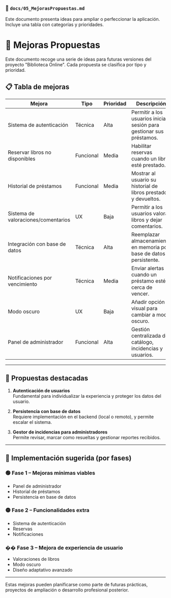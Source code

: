 
### 📄 `docs/05_MejorasPropuestas.md`

Este documento presenta ideas para ampliar o perfeccionar la aplicación. Incluye una tabla con categorías y prioridades.

# 🧠 Mejoras Propuestas

Este documento recoge una serie de ideas para futuras versiones del proyecto "Biblioteca Online". Cada propuesta se clasifica por tipo y prioridad.

## 📋 Tabla de mejoras

| Mejora | Tipo | Prioridad | Descripción |
|--------|------|-----------|-------------|
| Sistema de autenticación | Técnica | Alta | Permitir a los usuarios iniciar sesión para gestionar sus préstamos. |
| Reservar libros no disponibles | Funcional | Media | Habilitar reservas cuando un libro esté prestado. |
| Historial de préstamos | Funcional | Media | Mostrar al usuario su historial de libros prestados y devueltos. |
| Sistema de valoraciones/comentarios | UX | Baja | Permitir a los usuarios valorar libros y dejar comentarios. |
| Integración con base de datos | Técnica | Alta | Reemplazar almacenamiento en memoria por base de datos persistente. |
| Notificaciones por vencimiento | Técnica | Media | Enviar alertas cuando un préstamo esté cerca de vencer. |
| Modo oscuro | UX | Baja | Añadir opción visual para cambiar a modo oscuro. |
| Panel de administrador | Funcional | Alta | Gestión centralizada de catálogo, incidencias y usuarios. |

---

## 📍 Propuestas destacadas

1. **Autenticación de usuarios**  
   Fundamental para individualizar la experiencia y proteger los datos del usuario.

2. **Persistencia con base de datos**  
   Requiere implementación en el backend (local o remoto), y permite escalar el sistema.

3. **Gestor de incidencias para administradores**  
   Permite revisar, marcar como resueltas y gestionar reportes recibidos.

---

## 🚀 Implementación sugerida (por fases)

### 🟢 Fase 1 – Mejoras mínimas viables
- Panel de administrador
- Historial de préstamos
- Persistencia en base de datos

### 🟡 Fase 2 – Funcionalidades extra
- Sistema de autenticación
- Reservas
- Notificaciones

### �� Fase 3 – Mejora de experiencia de usuario
- Valoraciones de libros
- Modo oscuro
- Diseño adaptativo avanzado

---

Estas mejoras pueden planificarse como parte de futuras prácticas, proyectos de ampliación o desarrollo profesional posterior.
